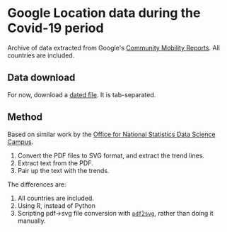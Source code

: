 # Google Location data during the Covid-19 period

Archive of data extracted from Google's [Community Mobility
Reports](https://www.google.com/covid19/mobility/).  All countries are included.

## Data download

For now, download a [dated
file](https://raw.githubusercontent.com/nacnudus/google-location-coronavirus/master/2020-03-29.tsv). It is tab-separated.

## Method

Based on similar work by the [Office for National Statistics Data Science
Campus](https://github.com/datasciencecampus/mobility-report-data-extractor).

1. Convert the PDF files to SVG format, and extract the trend lines.
1. Extract text from the PDF.
1. Pair up the text with the trends.

The differences are:

1. All countries are included.
1. Using R, instead of Python
1. Scripting pdf->svg file conversion with
   [`pdf2svg`](https://github.com/dawbarton/pdf2svg), rather than doing it
   manually.

